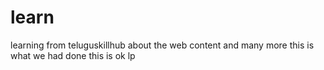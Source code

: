 # learn
learning from teluguskillhub about
the web content and many more
this is what we had done this is ok
lp 
